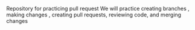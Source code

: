 Repository for practicing pull request
We will practice creating branches , making changes , creating pull requests, reviewing code, and merging changes

